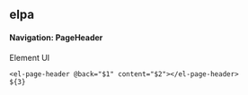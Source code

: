 ## elpa
#### Navigation: PageHeader
Element UI <el-page-header>
```
<el-page-header @back="$1" content="$2"></el-page-header>
${3}
```